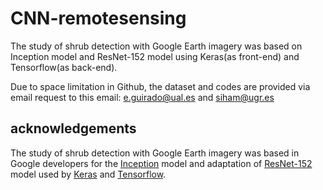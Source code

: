 # CNN-remotesensing

The study of shrub detection with Google Earth imagery was based on Inception model and  ResNet-152 model using Keras(as front-end) and Tensorflow(as back-end).

Due to space limitation in Github, the dataset and codes are provided via email request to this email: e.guirado@ual.es and siham@ugr.es


## acknowledgements
The study of shrub detection with Google Earth imagery was based in Google developers for the [Inception](https://codelabs.developers.google.com/codelabs/tensorflow-for-poets-2) model and adaptation of [ResNet-152](https://gist.github.com/flyyufelix/7e2eafb149f72f4d38dd661882c554a6) model used by [Keras]( https://keras.io) and [Tensorflow](https://www.tensorflow.org/).
